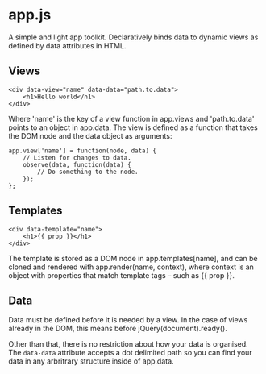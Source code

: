 <h1>app.js</h1>

A simple and light app toolkit. Declaratively binds data
to dynamic views as defined by data attributes in HTML.

<h2>Views</h2>

    <div data-view="name" data-data="path.to.data">
        <h1>Hello world</h1>
    </div>

Where 'name' is the key of a view function in app.views and
'path.to.data' points to an object in app.data. The view is
defined as a function that takes the DOM node and the data
object as arguments:

    app.view['name'] = function(node, data) {
        // Listen for changes to data.
        observe(data, function(data) {
            // Do something to the node.
        });
    };

<h2>Templates</h2>

    <div data-template="name">
        <h1>{{ prop }}</h1>
    </div>

The template is stored as a DOM node in app.templates[name],
and can be cloned and rendered with app.render(name, context),
where context is an object with properties that match template
tags – such as {{ prop }}.

<h2>Data</h2>

Data must be defined before it is needed by a view. In the
case of views already in the DOM, this means before
jQuery(document).ready().

Other than that, there is no restriction about how your data
is organised. The <code>data-data</code> attribute accepts
a dot delimited path so you can find your data in any
arbritrary structure inside of app.data.